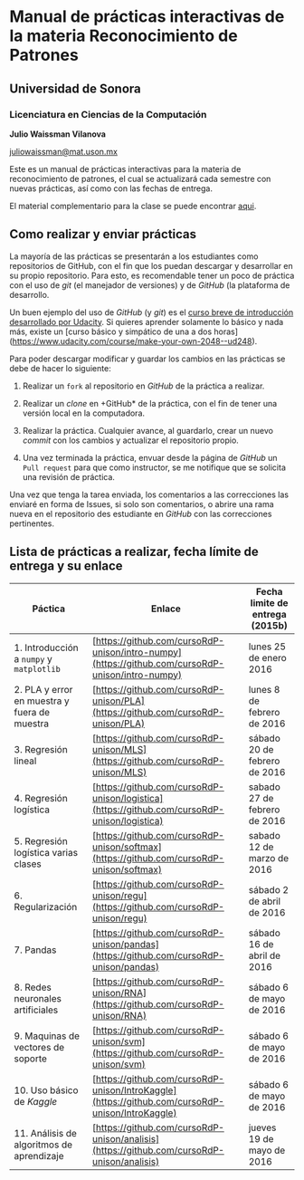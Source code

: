 # Manual de prácticas interactivas de la materia Reconocimiento de Patrones

## Universidad de Sonora

### Licenciatura en Ciencias de la Computación

**Julio Waissman Vilanova**

[juliowaissman@mat.uson.mx](juliowaissman@mat.uson.mx)

Este es un manual de prácticas interactivas para la materia de reconocimiento de patrones, 
el cual se actualizará cada semestre con nuevas prácticas, así como con las fechas de entrega.

El material complementario para la clase se puede encontrar [aqui](http://cursordp-unison.github.io/material/).

## Como realizar y enviar prácticas

La mayoría de las prácticas se presentarán a los estudiantes como repositorios de GitHub, con 
el fin que los puedan descargar y desarrollar en su propio repositorio. Para esto, es recomendable tener 
un poco de práctica con el uso de *git* (el manejador de versiones) y de *GitHub* (la plataforma de desarrollo.

Un buen ejemplo del uso de *GitHub* (y *git*) es el 
[curso breve de introducción desarrollado por Udacity](https://www.udacity.com/course/how-to-use-git-and-github--ud775). 
Si quieres aprender solamente lo básico y nada más, existe un [curso básico y simpático de una a dos horas]
(https://www.udacity.com/course/make-your-own-2048--ud248).

Para poder descargar modificar y guardar los cambios en las prácticas se debe de hacer lo siguiente:

1. Realizar un `fork` al repositorio en *GitHub* de la práctica a realizar.

2. Realizar un *clone* en +GitHub* de la práctica, con el fin de tener una versión local en la computadora.

3. Realizar la práctica. Cualquier avance, al guardarlo, crear un nuevo *commit* con los cambios y actualizar el repositorio propio.

4. Una vez terminada la práctica, envuar desde la página de *GitHub* un `Pull request` para que como instructor, se me notifique que se solicita una revisión de práctica.

Una vez que tenga la tarea enviada, los comentarios a las correcciones las enviaré en forma de Issues, si solo son comentarios, o abrire una rama nueva en el repositorio des estudiante en *GitHub* con las correcciones pertinentes.

## Lista de prácticas a realizar, fecha límite de entrega y su enlace

Páctica | Enlace | Fecha limite de entrega (2015b)
--------|--------|---------------------------------
1. Introducción a `numpy` y `matplotlib` | [https://github.com/cursoRdP-unison/intro-numpy](https://github.com/cursoRdP-unison/intro-numpy) | lunes 25 de enero 2016
2. PLA y error en muestra y fuera de muestra | [https://github.com/cursoRdP-unison/PLA](https://github.com/cursoRdP-unison/PLA) | lunes 8 de febrero de 2016
3. Regresión lineal |  [https://github.com/cursoRdP-unison/MLS](https://github.com/cursoRdP-unison/MLS)| sábado 20 de febrero de 2016
4. Regresión logística | [https://github.com/cursoRdP-unison/logistica](https://github.com/cursoRdP-unison/logistica)| sabado 27 de febrero de 2016
5. Regresión logística varias clases | [https://github.com/cursoRdP-unison/softmax](https://github.com/cursoRdP-unison/softmax) | sabado 12 de marzo de 2016
6. Regularización |  [https://github.com/cursoRdP-unison/regu](https://github.com/cursoRdP-unison/regu) | sábado 2 de abril de 2016 
7. Pandas  | [https://github.com/cursoRdP-unison/pandas](https://github.com/cursoRdP-unison/pandas) | sábado 16 de abril de 2016
8. Redes neuronales artificiales  |  [https://github.com/cursoRdP-unison/RNA](https://github.com/cursoRdP-unison/RNA) | sábado 6 de mayo de 2016
9. Maquinas de vectores de soporte | [https://github.com/cursoRdP-unison/svm](https://github.com/cursoRdP-unison/svm) | sábado 6 de mayo de 2016
10. Uso básico de *Kaggle* | [https://github.com/cursoRdP-unison/IntroKaggle](https://github.com/cursoRdP-unison/IntroKaggle) | sábado 6 de mayo de 2016
11. Análisis de algoritmos de aprendizaje | [https://github.com/cursoRdP-unison/analisis](https://github.com/cursoRdP-unison/analisis) | jueves 19 de mayo de 2016

